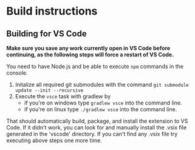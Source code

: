 # Build instructions

## Building for VS Code

**Make sure you save any work currently open in VS Code before continuing, as the following steps will force a restart of VS Code.**

You need to have Node.js and be able to execute `npm` commands in the console.

1. Initalize all required git submodules with the command `git submodule update --init --recursive`
2. Execute the `vsce` task with gradlew by
   - if you're on windows type `gradlew vsce` into the command line.
   - if you're on linux type `./gradlew vsce` into the command line.

That should automatically build, package, and install the extension to VS Code. If it didn't work, you can look for and manually install the .vsix file generated in the 'vscode' directory. If you can't find any .vsix file try executing above steps one more time.